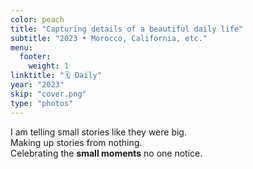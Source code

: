```yaml
---
color: peach
title: "Capturing details of a beautiful daily life"
subtitle: "2023 • Morocco, California, etc."
menu:
  footer:
    weight: 1
linktitle: "🗓️ Daily"
year: "2023"
skip: "cover.png"
type: "photos"
---
```


I am telling small stories like they were big.  
Making up stories from nothing.  
Celebrating the **small moments** no one notice.  
